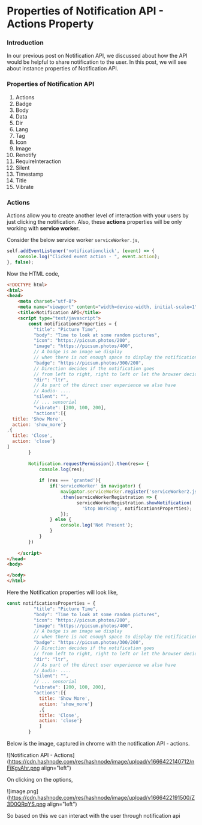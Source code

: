 # Properties of Notification API - Actions Property

### Introduction

In our previous post on Notification API, we discussed about how the API would be helpful to share notification to the user. In this post, we will see about instance properties of Notification API. 

### Properties of Notification API

1. Actions
2. Badge
3. Body
4. Data
5. Dir
6. Lang
7. Tag
8. Icon
9. Image
10. Renotify
11. RequireInteraction
12. Silent
13. Timestamp
14. Title
15. Vibrate

### Actions
Actions allow you to create another level of interaction with your users by just clicking the notification. Also, these **actions** properties will be only working with **service worker**. 

Consider the below service worker ```serviceWorker.js```, 

```javascript
self.addEventListener('notificationclick', (event) => {
    console.log("Clicked event action - ", event.action);
}, false);
```

Now the HTML code, 

```html
<!DOCTYPE html>
<html>
<head>
	<meta charset="utf-8">
	<meta name="viewport" content="width=device-width, initial-scale=1">
	<title>Notification API</title>
	<script type="text/javascript">
		const notificationsProperties = {
		  "title": "Picture Time",
		  "body": "Time to look at some random pictures",
		  "icon": "https://picsum.photos/200",
		  "image": "https://picsum.photos/400",
		  // A badge is an image we display
		  // when there is not enough space to display the notification
		  "badge": "https://picsum.photos/300/200",
		  // Direction decides if the notification goes
		  // from left to right, right to left or let the browser decide
		  "dir": "ltr",
		  // As part of the direct user experience we also have 
		  // Audio- ....
		  "silent": "",
		  // ... sensorial
		  "vibrate": [200, 100, 200],
		  "actions":[{
  title: 'Show More',
  action: 'show_more'}
,{
  title: 'Close',
  action: 'close'}
]
		}
		
		Notification.requestPermission().then(res=> {
			console.log(res);
			
			if (res === 'granted'){
				if('serviceWorker' in navigator) {
		  			navigator.serviceWorker.register('serviceWorker2.js')
		    		.then(serviceWorkerRegistration => {
					      serviceWorkerRegistration.showNotification(
							'Stop Working', notificationsProperties);
		    		});
				} else {
					console.log('Not Present');
				}
			}
		})
		
	</script>
</head>
<body>

</body>
</html>
```

Here the Notification properties will look like, 

```javascript
const notificationsProperties = {
		  "title": "Picture Time",
		  "body": "Time to look at some random pictures",
		  "icon": "https://picsum.photos/200",
		  "image": "https://picsum.photos/400",
		  // A badge is an image we display
		  // when there is not enough space to display the notification
		  "badge": "https://picsum.photos/300/200",
		  // Direction decides if the notification goes
		  // from left to right, right to left or let the browser decide
		  "dir": "ltr",
		  // As part of the direct user experience we also have 
		  // Audio- ....
		  "silent": "",
		  // ... sensorial
		  "vibrate": [200, 100, 200],
		  "actions":[{
			title: 'Show More',
			action: 'show_more'}
			,{
			title: 'Close',
			action: 'close'}
			]
		}
```


Below is the image, captured in chrome with the notification API - actions. 


![Notification API - Actions](https://cdn.hashnode.com/res/hashnode/image/upload/v1666422140712/nFiKgvAhr.png align="left")

On clicking on the options, 


![image.png](https://cdn.hashnode.com/res/hashnode/image/upload/v1666422191500/Z3D0QRqYS.png align="left")

So based on this we can interact with the user through notification api








